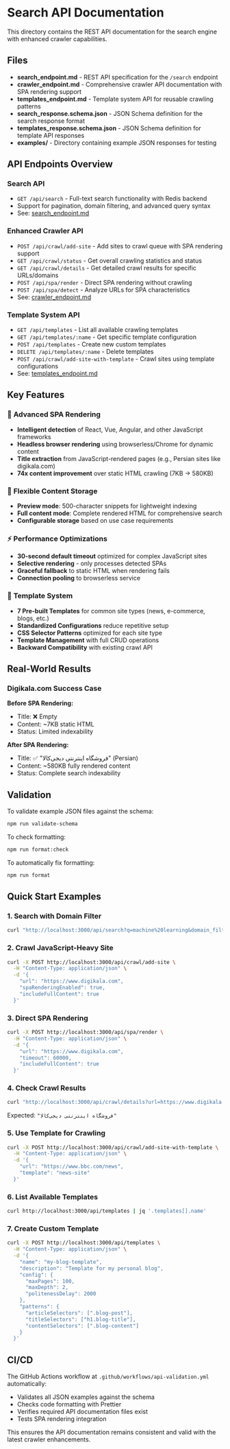 # Search API Documentation

This directory contains the REST API documentation for the search engine with
enhanced crawler capabilities.

## Files

- **search_endpoint.md** - REST API specification for the `/search` endpoint
- **crawler_endpoint.md** - Comprehensive crawler API documentation with SPA
  rendering support
- **templates_endpoint.md** - Template system API for reusable crawling patterns
- **search_response.schema.json** - JSON Schema definition for the search
  response format
- **templates_response.schema.json** - JSON Schema definition for template API responses
- **examples/** - Directory containing example JSON responses for testing

## API Endpoints Overview

### Search API

- `GET /api/search` - Full-text search functionality with Redis backend
- Support for pagination, domain filtering, and advanced query syntax
- See: [search_endpoint.md](./search_endpoint.md)

### Enhanced Crawler API

- `POST /api/crawl/add-site` - Add sites to crawl queue with SPA rendering
  support
- `GET /api/crawl/status` - Get overall crawling statistics and status
- `GET /api/crawl/details` - Get detailed crawl results for specific
  URLs/domains
- `POST /api/spa/render` - Direct SPA rendering without crawling
- `POST /api/spa/detect` - Analyze URLs for SPA characteristics
- See: [crawler_endpoint.md](./crawler_endpoint.md)

### Template System API

- `GET /api/templates` - List all available crawling templates
- `GET /api/templates/:name` - Get specific template configuration
- `POST /api/templates` - Create new custom templates
- `DELETE /api/templates/:name` - Delete templates
- `POST /api/crawl/add-site-with-template` - Crawl sites using template configurations
- See: [templates_endpoint.md](./templates_endpoint.md)

## Key Features

### 🚀 **Advanced SPA Rendering**

- **Intelligent detection** of React, Vue, Angular, and other JavaScript
  frameworks
- **Headless browser rendering** using browserless/Chrome for dynamic content
- **Title extraction** from JavaScript-rendered pages (e.g., Persian sites like
  digikala.com)
- **74x content improvement** over static HTML crawling (7KB → 580KB)

### 🎯 **Flexible Content Storage**

- **Preview mode**: 500-character snippets for lightweight indexing
- **Full content mode**: Complete rendered HTML for comprehensive search
- **Configurable storage** based on use case requirements

### ⚡ **Performance Optimizations**

- **30-second default timeout** optimized for complex JavaScript sites
- **Selective rendering** - only processes detected SPAs
- **Graceful fallback** to static HTML when rendering fails
- **Connection pooling** to browserless service

### 🎯 **Template System**

- **7 Pre-built Templates** for common site types (news, e-commerce, blogs, etc.)
- **Standardized Configurations** reduce repetitive setup
- **CSS Selector Patterns** optimized for each site type
- **Template Management** with full CRUD operations
- **Backward Compatibility** with existing crawl API

## Real-World Results

### Digikala.com Success Case

**Before SPA Rendering:**

- Title: ❌ Empty
- Content: ~7KB static HTML
- Status: Limited indexability

**After SPA Rendering:**

- Title: ✅ "فروشگاه اینترنتی دیجی‌کالا" (Persian)
- Content: ~580KB fully rendered content
- Status: Complete search indexability

## Validation

To validate example JSON files against the schema:

```bash
npm run validate-schema
```

To check formatting:

```bash
npm run format:check
```

To automatically fix formatting:

```bash
npm run format
```

## Quick Start Examples

### 1. Search with Domain Filter

```bash
curl "http://localhost:3000/api/search?q=machine%20learning&domain_filter=arxiv.org"
```

### 2. Crawl JavaScript-Heavy Site

```bash
curl -X POST http://localhost:3000/api/crawl/add-site \
  -H "Content-Type: application/json" \
  -d '{
    "url": "https://www.digikala.com",
    "spaRenderingEnabled": true,
    "includeFullContent": true
  }'
```

### 3. Direct SPA Rendering

```bash
curl -X POST http://localhost:3000/api/spa/render \
  -H "Content-Type: application/json" \
  -d '{
    "url": "https://www.digikala.com",
    "timeout": 60000,
    "includeFullContent": true
  }'
```

### 4. Check Crawl Results

```bash
curl "http://localhost:3000/api/crawl/details?url=https://www.digikala.com" | jq '.logs[0].title'
```

Expected: `"فروشگاه اینترنتی دیجی‌کالا"`

### 5. Use Template for Crawling

```bash
curl -X POST http://localhost:3000/api/crawl/add-site-with-template \
  -H "Content-Type: application/json" \
  -d '{
    "url": "https://www.bbc.com/news",
    "template": "news-site"
  }'
```

### 6. List Available Templates

```bash
curl http://localhost:3000/api/templates | jq '.templates[].name'
```

### 7. Create Custom Template

```bash
curl -X POST http://localhost:3000/api/templates \
  -H "Content-Type: application/json" \
  -d '{
    "name": "my-blog-template",
    "description": "Template for my personal blog",
    "config": {
      "maxPages": 100,
      "maxDepth": 2,
      "politenessDelay": 2000
    },
    "patterns": {
      "articleSelectors": [".blog-post"],
      "titleSelectors": ["h1.blog-title"],
      "contentSelectors": [".blog-content"]
    }
  }'
```

## CI/CD

The GitHub Actions workflow at `.github/workflows/api-validation.yml`
automatically:

- Validates all JSON examples against the schema
- Checks code formatting with Prettier
- Verifies required API documentation files exist
- Tests SPA rendering integration

This ensures the API documentation remains consistent and valid with the latest
crawler enhancements.
